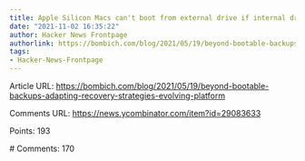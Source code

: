 ```yaml
---
title: Apple Silicon Macs can't boot from external drive if internal drive failed
date: "2021-11-02 16:35:22"
author: Hacker News Frontpage
authorlink: https://bombich.com/blog/2021/05/19/beyond-bootable-backups-adapting-recovery-strategies-evolving-platform
tags:
- Hacker-News-Frontpage
---
```


<p>Article URL: <a href="https://bombich.com/blog/2021/05/19/beyond-bootable-backups-adapting-recovery-strategies-evolving-platform">https://bombich.com/blog/2021/05/19/beyond-bootable-backups-adapting-recovery-strategies-evolving-platform</a></p>
<p>Comments URL: <a href="https://news.ycombinator.com/item?id=29083633">https://news.ycombinator.com/item?id=29083633</a></p>
<p>Points: 193</p>
<p># Comments: 170</p>
